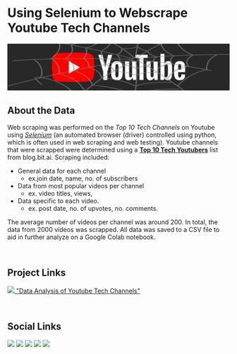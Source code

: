 
# __Using Selenium to Webscrape Youtube Tech Channels__

<img src="https://raw.githubusercontent.com/drusho/webscrape_youtube/main/assets/header_youtube_web.png">

<br>

## About the Data

Web scraping was performed on the _Top 10 Tech Channels_ on Youtube using _[Selenium](https://selenium-python.readthedocs.io/)_ (an automated browser (driver) controlled using python, which is often used in web scraping and web testing).  Youtube channels that were scrapped were determined using a __[Top 10 Tech Youtubers](https://blog.bit.ai/top-tech-youtubers/)__ list from blog.bit.ai.  Scraping included:
* General data for each channel 
	* ex.join date, name, no. of subscribers
* Data from most popular videos per channel
	* ex. video titles, views,  	
* Data specific to each video.
	* ex. post date, no. of upvotes, no. comments. 
	

The average number of videos per channel was around 200.  In total, the data from 2000 videos was scrapped.  All data was saved to a CSV file to aid in further analyze on a Google Colab notebook.

<br>

## Project Links

[<img src="https://img.shields.io/badge/google%20colab-%23FFCC22.svg?&style=flat-&logo=google%20colab&logoColor=black" />  "Data Analysis of Youtube Tech Channels"](https://colab.research.google.com/drive/1UxpBBsypGqUj7816zyvGNhJcPfaxBP_c?usp=sharing)
<br>


<br>

## Social Links

[<img src="https://img.shields.io/badge/Github_Blog-%23ffa64d.svg?&style=for-the-badge&logo=&logoColor=" />](https://drusho.github.io) [<img src="https://img.shields.io/badge/github-%23181717.svg?&style=for-the-badge&logo=github&logoColor=white" />](https://github.com/drusho)  [<img src ="https://img.shields.io/badge/Twitter-1DA1F2?style=for-the-badge&logo=twitter&logoColor=white">](https://twitter.com/drusho)  [<img src="https://img.shields.io/badge/tableau-%23ff4d4d.svg?&style=for-the-badge&logo=tableau&logoColor=white">](https://public.tableau.com/app/profile/drusho) [<img src="https://img.shields.io/badge/linkedin-%230A66C2.svg?&style=for-the-badge&logo=linkedin&logoColor=white" />](https://linkedin.com/in/davidrusho)


